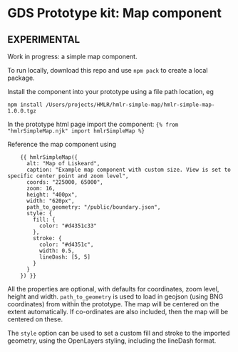 # GDS Prototype kit: Map component

## EXPERIMENTAL

Work in progress: a simple map component.

To run locally, download this repo and use `npm pack` to create a local package.

Install the component into your prototype using a file path location, eg

`npm install /Users/projects/HMLR/hmlr-simple-map/hmlr-simple-map-1.0.0.tgz`

In the prototype html page import the component:
`{% from "hmlrSimpleMap.njk" import hmlrSimpleMap %}`

Reference the map component using 

```
    {{ hmlrSimpleMap({
      alt: "Map of Liskeard",
      caption: "Example map component with custom size. View is set to specific center point and zoom level",
      coords: "225000, 65000",
      zoom: 16,
      height: "400px",
      width: "620px",
      path_to_geometry: "/public/boundary.json",
      style: {
        fill: {
          color: "#d4351c33"
        },
        stroke: {
          color: "#d4351c",
          width: 0.5,
          lineDash: [5, 5]
        }
      }
    }) }}
```

All the properties are optional, with defaults for coordinates, zoom level, height and width.
`path_to_geometry` is used to load in geojson (using BNG coordinates) from within the prototype. The map will be centered on the extent automatically. If co-ordinates are also included, then the map will be centered on these. 

The `style` option can be used to set a custom fill and stroke to the imported geometry, using the OpenLayers styling, including the lineDash format.
